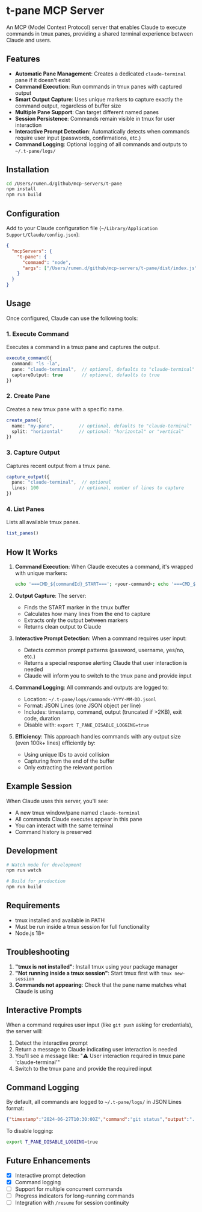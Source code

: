 # t-pane MCP Server

An MCP (Model Context Protocol) server that enables Claude to execute commands in tmux panes, providing a shared terminal experience between Claude and users.

## Features

- **Automatic Pane Management**: Creates a dedicated `claude-terminal` pane if it doesn't exist
- **Command Execution**: Run commands in tmux panes with captured output
- **Smart Output Capture**: Uses unique markers to capture exactly the command output, regardless of buffer size
- **Multiple Pane Support**: Can target different named panes
- **Session Persistence**: Commands remain visible in tmux for user interaction
- **Interactive Prompt Detection**: Automatically detects when commands require user input (passwords, confirmations, etc.)
- **Command Logging**: Optional logging of all commands and outputs to `~/.t-pane/logs/`

## Installation

```bash
cd /Users/rumen.d/github/mcp-servers/t-pane
npm install
npm run build
```

## Configuration

Add to your Claude configuration file (`~/Library/Application Support/Claude/config.json`):

```json
{
  "mcpServers": {
    "t-pane": {
      "command": "node",
      "args": ["/Users/rumen.d/github/mcp-servers/t-pane/dist/index.js"]
    }
  }
}
```

## Usage

Once configured, Claude can use the following tools:

### 1. Execute Command
Executes a command in a tmux pane and captures the output.

```typescript
execute_command({
  command: "ls -la",
  pane: "claude-terminal",  // optional, defaults to "claude-terminal"
  captureOutput: true       // optional, defaults to true
})
```

### 2. Create Pane
Creates a new tmux pane with a specific name.

```typescript
create_pane({
  name: "my-pane",         // optional, defaults to "claude-terminal"
  split: "horizontal"      // optional: "horizontal" or "vertical"
})
```

### 3. Capture Output
Captures recent output from a tmux pane.

```typescript
capture_output({
  pane: "claude-terminal",  // optional
  lines: 100               // optional, number of lines to capture
})
```

### 4. List Panes
Lists all available tmux panes.

```typescript
list_panes()
```

## How It Works

1. **Command Execution**: When Claude executes a command, it's wrapped with unique markers:
   ```bash
   echo '===CMD_${commandId}_START==='; <your-command>; echo '===CMD_${commandId}_END==='
   ```

2. **Output Capture**: The server:
   - Finds the START marker in the tmux buffer
   - Calculates how many lines from the end to capture
   - Extracts only the output between markers
   - Returns clean output to Claude

3. **Interactive Prompt Detection**: When a command requires user input:
   - Detects common prompt patterns (password, username, yes/no, etc.)
   - Returns a special response alerting Claude that user interaction is needed
   - Claude will inform you to switch to the tmux pane and provide input

4. **Command Logging**: All commands and outputs are logged to:
   - Location: `~/.t-pane/logs/commands-YYYY-MM-DD.jsonl`
   - Format: JSON Lines (one JSON object per line)
   - Includes: timestamp, command, output (truncated if >2KB), exit code, duration
   - Disable with: `export T_PANE_DISABLE_LOGGING=true`

5. **Efficiency**: This approach handles commands with any output size (even 100k+ lines) efficiently by:
   - Using unique IDs to avoid collision
   - Capturing from the end of the buffer
   - Only extracting the relevant portion

## Example Session

When Claude uses this server, you'll see:
- A new tmux window/pane named `claude-terminal`
- All commands Claude executes appear in this pane
- You can interact with the same terminal
- Command history is preserved

## Development

```bash
# Watch mode for development
npm run watch

# Build for production
npm run build
```

## Requirements

- tmux installed and available in PATH
- Must be run inside a tmux session for full functionality
- Node.js 18+

## Troubleshooting

1. **"tmux is not installed"**: Install tmux using your package manager
2. **"Not running inside a tmux session"**: Start tmux first with `tmux new-session`
3. **Commands not appearing**: Check that the pane name matches what Claude is using

## Interactive Prompts

When a command requires user input (like `git push` asking for credentials), the server will:
1. Detect the interactive prompt
2. Return a message to Claude indicating user interaction is needed
3. You'll see a message like: "⚠️ User interaction required in tmux pane 'claude-terminal'"
4. Switch to the tmux pane and provide the required input

## Command Logging

By default, all commands are logged to `~/.t-pane/logs/` in JSON Lines format:

```json
{"timestamp":"2024-06-27T10:30:00Z","command":"git status","output":"...","exitCode":0,"duration":150}
```

To disable logging:
```bash
export T_PANE_DISABLE_LOGGING=true
```

## Future Enhancements

- [x] Interactive prompt detection
- [x] Command logging
- [ ] Support for multiple concurrent commands
- [ ] Progress indicators for long-running commands
- [ ] Integration with `/resume` for session continuity